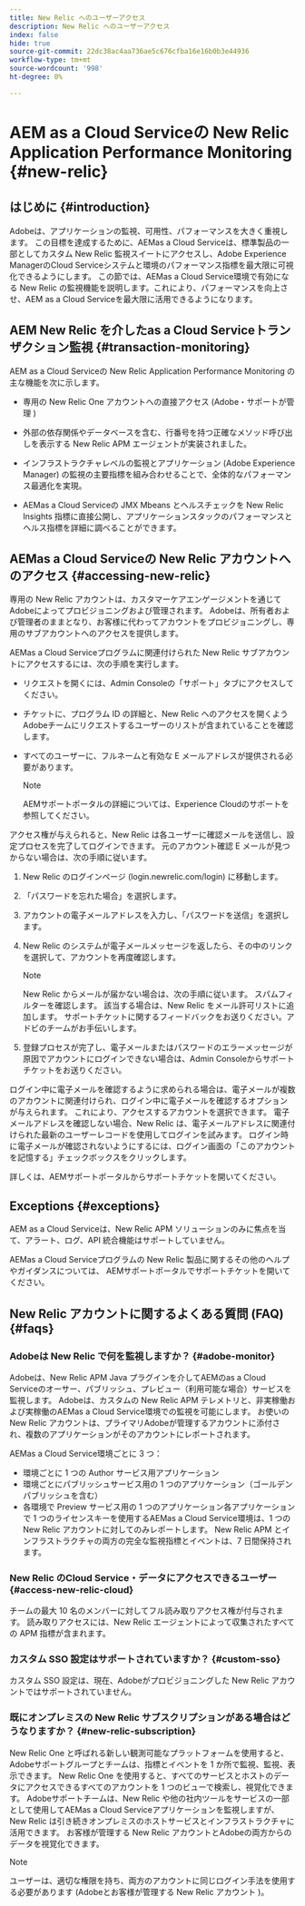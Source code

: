 ```yaml
---
title: New Relic へのユーザーアクセス
description: New Relic へのユーザーアクセス
index: false
hide: true
source-git-commit: 22dc38ac4aa736ae5c676cfba16e16b0b3e44936
workflow-type: tm+mt
source-wordcount: '998'
ht-degree: 0%

---
```



# AEM as a Cloud Serviceの New Relic Application Performance Monitoring {#new-relic}

## はじめに {#introduction}

Adobeは、アプリケーションの監視、可用性、パフォーマンスを大きく重視します。 この目標を達成するために、AEMas a Cloud Serviceは、標準製品の一部としてカスタム New Relic 監視スイートにアクセスし、Adobe Experience ManagerのCloud Serviceシステムと環境のパフォーマンス指標を最大限に可視化できるようにします。 この節では、AEMas a Cloud Service環境で有効になる New Relic の監視機能を説明します。これにより、パフォーマンスを向上させ、AEM as a Cloud Serviceを最大限に活用できるようになります。

## AEM New Relic を介したas a Cloud Serviceトランザクション監視 {#transaction-monitoring}

AEM as a Cloud Serviceの New Relic Application Performance Monitoring の主な機能を次に示します。

* 専用の New Relic One アカウントへの直接アクセス (Adobe・サポートが管理 )

* 外部の依存関係やデータベースを含む、行番号を持つ正確なメソッド呼び出しを表示する New Relic APM エージェントが実装されました。

* インフラストラクチャレベルの監視とアプリケーション (Adobe Experience Manager) の監視の主要指標を組み合わせることで、全体的なパフォーマンス最適化を実現。

* AEMas a Cloud Serviceの JMX Mbeans とヘルスチェックを New Relic Insights 指標に直接公開し、アプリケーションスタックのパフォーマンスとヘルス指標を詳細に調べることができます。

## AEMas a Cloud Serviceの New Relic アカウントへのアクセス {#accessing-new-relic}

専用の New Relic アカウントは、カスタマーケアエンゲージメントを通じてAdobeによってプロビジョニングおよび管理されます。 Adobeは、所有者および管理者のままとなり、お客様に代わってアカウントをプロビジョニングし、専用のサブアカウントへのアクセスを提供します。

AEMas a Cloud Serviceプログラムに関連付けられた New Relic サブアカウントにアクセスするには、次の手順を実行します。

* リクエストを開くには、Admin Consoleの「サポート」タブにアクセスしてください。
* チケットに、プログラム ID の詳細と、New Relic へのアクセスを開くようAdobeチームにリクエストするユーザーのリストが含まれていることを確認します。
* すべてのユーザーに、フルネームと有効な E メールアドレスが提供される必要があります。

   >[!NOTE]
   >AEMサポートポータルの詳細については、Experience Cloudのサポートを参照してください。

アクセス権が与えられると、New Relic は各ユーザーに確認メールを送信し、設定プロセスを完了してログインできます。 元のアカウント確認 E メールが見つからない場合は、次の手順に従います。

1. New Relic のログインページ (login.newrelic.com/login) に移動します。

1. 「パスワードを忘れた場合」を選択します。

1. アカウントの電子メールアドレスを入力し、「パスワードを送信」を選択します。

1. New Relic のシステムが電子メールメッセージを返したら、その中のリンクを選択して、アカウントを再度確認します。

   >[!NOTE]
   >New Relic からメールが届かない場合は、次の手順に従います。
   >スパムフィルターを確認します。 該当する場合は、New Relic をメール許可リストに追加します。
   >サポートチケットに関するフィードバックをお送りください。アドビのチームがお手伝いします。

1. 登録プロセスが完了し、電子メールまたはパスワードのエラーメッセージが原因でアカウントにログインできない場合は、Admin Consoleからサポートチケットをお送りください。

ログイン中に電子メールを確認するように求められる場合は、電子メールが複数のアカウントに関連付けられ、ログイン中に電子メールを確認するオプションが与えられます。 これにより、アクセスするアカウントを選択できます。 電子メールアドレスを確認しない場合、New Relic は、電子メールアドレスに関連付けられた最新のユーザーレコードを使用してログインを試みます。 ログイン時に電子メールが確認されないようにするには、ログイン画面の「このアカウントを記憶する」チェックボックスをクリックします。

詳しくは、AEMサポートポータルからサポートチケットを開いてください。

## Exceptions {#exceptions}

AEM as a Cloud Serviceは、New Relic APM ソリューションのみに焦点を当て、アラート、ログ、API 統合機能はサポートしていません。

AEMas a Cloud Serviceプログラムの New Relic 製品に関するその他のヘルプやガイダンスについては、 AEMサポートポータルでサポートチケットを開いてください。

## New Relic アカウントに関するよくある質問 (FAQ) {#faqs}

### Adobeは New Relic で何を監視しますか？ {#adobe-monitor}

Adobeは、New Relic APM Java プラグインを介してAEMのas a Cloud Serviceのオーサー、パブリッシュ、プレビュー（利用可能な場合）サービスを監視します。 Adobeは、カスタムの New Relic APM テレメトリと、非実稼働および実稼働のAEMas a Cloud Service環境での監視を可能にします。 お使いの New Relic アカウントは、プライマリAdobeが管理するアカウントに添付され、複数のアプリケーションがそのアカウントにレポートされます。

AEMas a Cloud Service環境ごとに 3 つ：

* 環境ごとに 1 つの Author サービス用アプリケーション
* 環境ごとにパブリッシュサービス用の 1 つのアプリケーション（ゴールデンパブリッシュを含む）
* 各環境で Preview サービス用の 1 つのアプリケーション各アプリケーションで 1 つのライセンスキーを使用するAEMas a Cloud Service環境は、1 つの New Relic アカウントに対してのみレポートします。 New Relic APM とインフラストラクチャの両方の完全な監視指標とイベントは、7 日間保持されます。

### New Relic のCloud Service・データにアクセスできるユーザー {#access-new-relic-cloud}

チームの最大 10 名のメンバーに対してフル読み取りアクセス権が付与されます。 読み取りアクセスには、New Relic エージェントによって収集されたすべての APM 指標が含まれます。

### カスタム SSO 設定はサポートされていますか？ {#custom-sso}

カスタム SSO 設定は、現在、Adobeがプロビジョニングした New Relic アカウントではサポートされていません。

### 既にオンプレミスの New Relic サブスクリプションがある場合はどうなりますか？ {#new-relic-subscription}

New Relic One と呼ばれる新しい観測可能なプラットフォームを使用すると、Adobeサポートグループとチームは、指標とイベントを 1 か所で監視、監視、表示できます。 New Relic One を使用すると、すべてのサービスとホストのデータにアクセスできるすべてのアカウントを 1 つのビューで検索し、視覚化できます。 Adobeサポートチームは、New Relic や他の社内ツールをサービスの一部として使用してAEMas a Cloud Serviceアプリケーションを監視しますが、New Relic は引き続きオンプレミスのホストサービスとインフラストラクチャに活用できます。 お客様が管理する New Relic アカウントとAdobeの両方からのデータを視覚化できます。

>[!NOTE]
>ユーザーは、適切な権限を持ち、両方のアカウントに同じログイン手法を使用する必要があります (Adobeとお客様が管理する New Relic アカウント )。


